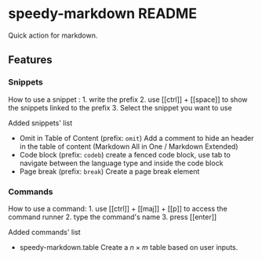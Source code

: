 # speedy-markdown README

Quick action for markdown.

## Features

### Snippets

How to use a snippet :
    1. write the prefix
    2. use [[ctrl]] + [[space]] to show the snippets linked to the prefix
    3. Select the snippet you want to use

Added snippets' list

- Omit in Table of Content (prefix: `omit`)
    Add a comment to hide an header in the table of content (Markdown All in One / Markdown Extended)
- Code block (prefix: `codeb`)
    create a fenced code block, use tab to navigate between the language type and inside the code block
- Page break (prefix: `break`)
    Create a page break element

### Commands

How to use a command:
    1. use [[ctrl]] + [[maj]] + [[p]] to access the command runner
    2. type the command's name
    3. press [[enter]]

Added commands' list

- speedy-markdown.table
    Create a $n \times m$ table based on user inputs.
